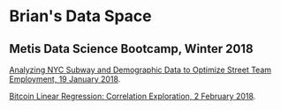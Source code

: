 # Brian's Data Space

## Metis Data Science Bootcamp, Winter 2018
[Analyzing NYC Subway and Demographic Data to Optimize Street Team Employment, 19 January 2018](https://cipher813.github.io/McMahon_Metis/Project_1).

[Bitcoin Linear Regression: Correlation Exploration, 2 February 2018](https://cipher813.github.io/McMahon_Metis/Project_2).
